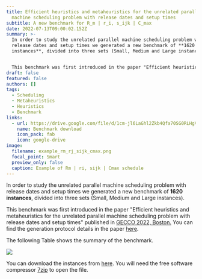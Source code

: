 ```yaml
---
title: Efficient heuristics and metaheuristics for the unrelated parallel
  machine scheduling problem with release dates and setup times
subtitle: A new benchmark for R_m | r_i, s_ijk | C_max
date: 2022-07-13T09:00:02.152Z
summary: >-
  In order to study the unrelated parallel machine scheduling problem with
  release dates and setup times we generated a new benchmark of **1620
  instances**, divided into three sets (Small, Medium and Large instances). 


  This benchmark was first introduced in the paper "Efficient heuristics and metaheuristics for the unrelated parallel machine scheduling problem with release dates and setup times" published in [GECCO 2022, Boston.](https://gecco-2022.sigevo.org/) You can find the generation protocol details in the paper [here](https://dl.acm.org/doi/10.1145/3512290.3528857).
draft: false
featured: false
authors: []
tags:
  - Scheduling
  - Metaheuristics
  - Heuristics
  - Benchmark
links:
  - url: https://drive.google.com/file/d/1cm-jl6LaGhl2Zkb4Qfa70SG0RLHgVzN_/view?usp=sharing
    name: Benchmark download
    icon_pack: fab
    icon: google-drive
image:
  filename: example_rm_rj_sijk_cmax.png
  focal_point: Smart
  preview_only: false
  caption: Example of Rm | ri, sijk | Cmax schedule
---
```

In order to study the unrelated parallel machine scheduling problem with release dates and setup times we generated a new benchmark of **1620 instances**, divided into three sets (Small, Medium and Large instances). 

This benchmark was first introduced in the paper "Efficient heuristics and metaheuristics for the unrelated parallel machine scheduling problem with release dates and setup times" published in [GECCO 2022, Boston.](https://gecco-2022.sigevo.org/) You can find the generation protocol details in the paper [here](https://dl.acm.org/doi/10.1145/3512290.3528857).

The following Table  shows the summary of the benchmark. 

![](benchmark_description.png)

You can download the instances from [here](https://drive.google.com/file/d/1cm-jl6LaGhl2Zkb4Qfa70SG0RLHgVzN_/view?usp=sharing). You will need the free software compressor [7zip](https://www.7-zip.org/) to open the file.
